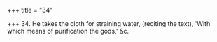 +++
title = "34"

+++
34. He takes the cloth for straining water, (reciting the text), 'With which means of purification the gods,' &c.
